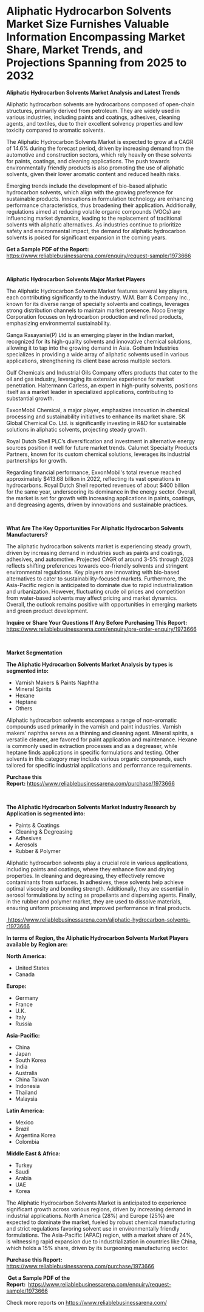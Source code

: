 <p><h1>Aliphatic Hydrocarbon Solvents Market Size Furnishes Valuable Information Encompassing Market Share, Market Trends, and Projections Spanning from 2025 to 2032</h1></p><p><strong>Aliphatic Hydrocarbon Solvents Market Analysis and Latest Trends</strong></p>
<p><p>Aliphatic hydrocarbon solvents are hydrocarbons composed of open-chain structures, primarily derived from petroleum. They are widely used in various industries, including paints and coatings, adhesives, cleaning agents, and textiles, due to their excellent solvency properties and low toxicity compared to aromatic solvents. </p><p>The Aliphatic Hydrocarbon Solvents Market is expected to grow at a CAGR of 14.6% during the forecast period, driven by increasing demand from the automotive and construction sectors, which rely heavily on these solvents for paints, coatings, and cleaning applications. The push towards environmentally friendly products is also promoting the use of aliphatic solvents, given their lower aromatic content and reduced health risks.</p><p>Emerging trends include the development of bio-based aliphatic hydrocarbon solvents, which align with the growing preference for sustainable products. Innovations in formulation technology are enhancing performance characteristics, thus broadening their application. Additionally, regulations aimed at reducing volatile organic compounds (VOCs) are influencing market dynamics, leading to the replacement of traditional solvents with aliphatic alternatives. As industries continue to prioritize safety and environmental impact, the demand for aliphatic hydrocarbon solvents is poised for significant expansion in the coming years.</p></p>
<p><strong>Get a Sample PDF of the Report:&nbsp;</strong> <a href="https://www.reliablebusinessarena.com/enquiry/request-sample/1973666?utm_campaign=2469&utm_medium=2&utm_source=Github&utm_content=ia&utm_term=15022025&utm_id=aliphatic-hydrocarbon-solvents">https://www.reliablebusinessarena.com/enquiry/request-sample/1973666</a></p>
<p>&nbsp;</p>
<p><strong>Aliphatic Hydrocarbon Solvents Major Market Players</strong></p>
<p><p>The Aliphatic Hydrocarbon Solvents Market features several key players, each contributing significantly to the industry. W.M. Barr & Company Inc., known for its diverse range of specialty solvents and coatings, leverages strong distribution channels to maintain market presence. Noco Energy Corporation focuses on hydrocarbon production and refined products, emphasizing environmental sustainability.</p><p>Ganga Rasayanie(P) Ltd is an emerging player in the Indian market, recognized for its high-quality solvents and innovative chemical solutions, allowing it to tap into the growing demand in Asia. Gotham Industries specializes in providing a wide array of aliphatic solvents used in various applications, strengthening its client base across multiple sectors.</p><p>Gulf Chemicals and Industrial Oils Company offers products that cater to the oil and gas industry, leveraging its extensive experience for market penetration. Haltermann Carless, an expert in high-purity solvents, positions itself as a market leader in specialized applications, contributing to substantial growth.</p><p>ExxonMobil Chemical, a major player, emphasizes innovation in chemical processing and sustainability initiatives to enhance its market share. SK Global Chemical Co. Ltd. is significantly investing in R&D for sustainable solutions in aliphatic solvents, projecting steady growth. </p><p>Royal Dutch Shell PLC’s diversification and investment in alternative energy sources position it well for future market trends. Calumet Specialty Products Partners, known for its custom chemical solutions, leverages its industrial partnerships for growth.</p><p>Regarding financial performance, ExxonMobil's total revenue reached approximately $413.68 billion in 2022, reflecting its vast operations in hydrocarbons. Royal Dutch Shell reported revenues of about $400 billion for the same year, underscoring its dominance in the energy sector. Overall, the market is set for growth with increasing applications in paints, coatings, and degreasing agents, driven by innovations and sustainable practices.</p></p>
<p>&nbsp;</p>
<p><strong>What Are The Key Opportunities For Aliphatic Hydrocarbon Solvents Manufacturers?</strong></p>
<p><p>The aliphatic hydrocarbon solvents market is experiencing steady growth, driven by increasing demand in industries such as paints and coatings, adhesives, and automotive. Projected CAGR of around 3-5% through 2028 reflects shifting preferences towards eco-friendly solvents and stringent environmental regulations. Key players are innovating with bio-based alternatives to cater to sustainability-focused markets. Furthermore, the Asia-Pacific region is anticipated to dominate due to rapid industrialization and urbanization. However, fluctuating crude oil prices and competition from water-based solvents may affect pricing and market dynamics. Overall, the outlook remains positive with opportunities in emerging markets and green product development.</p></p>
<p><strong>Inquire or Share Your Questions If Any Before Purchasing This Report:</strong> <a href="https://www.reliablebusinessarena.com/enquiry/pre-order-enquiry/1973666?utm_campaign=2469&utm_medium=2&utm_source=Github&utm_content=ia&utm_term=15022025&utm_id=aliphatic-hydrocarbon-solvents">https://www.reliablebusinessarena.com/enquiry/pre-order-enquiry/1973666</a></p>
<p>&nbsp;</p>
<p><strong>Market Segmentation</strong></p>
<p><strong>The Aliphatic Hydrocarbon Solvents Market Analysis by types is segmented into:</strong></p>
<p><ul><li>Varnish Makers & Paints Naphtha</li><li>Mineral Spirits</li><li>Hexane</li><li>Heptane</li><li>Others</li></ul></p>
<p><p>Aliphatic hydrocarbon solvents encompass a range of non-aromatic compounds used primarily in the varnish and paint industries. Varnish makers' naphtha serves as a thinning and cleaning agent. Mineral spirits, a versatile cleaner, are favored for paint application and maintenance. Hexane is commonly used in extraction processes and as a degreaser, while heptane finds applications in specific formulations and testing. Other solvents in this category may include various organic compounds, each tailored for specific industrial applications and performance requirements.</p></p>
<p><strong>Purchase this Report:&nbsp;</strong><a href="https://www.reliablebusinessarena.com/purchase/1973666?utm_campaign=2469&utm_medium=2&utm_source=Github&utm_content=ia&utm_term=15022025&utm_id=aliphatic-hydrocarbon-solvents">https://www.reliablebusinessarena.com/purchase/1973666</a></p>
<p>&nbsp;</p>
<p><strong>The Aliphatic Hydrocarbon Solvents Market Industry Research by Application is segmented into:</strong></p>
<p><ul><li>Paints & Coatings</li><li>Cleaning & Degreasing</li><li>Adhesives</li><li>Aerosols</li><li>Rubber & Polymer</li></ul></p>
<p><p>Aliphatic hydrocarbon solvents play a crucial role in various applications, including paints and coatings, where they enhance flow and drying properties. In cleaning and degreasing, they effectively remove contaminants from surfaces. In adhesives, these solvents help achieve optimal viscosity and bonding strength. Additionally, they are essential in aerosol formulations by acting as propellants and dispersing agents. Finally, in the rubber and polymer market, they are used to dissolve materials, ensuring uniform processing and improved performance in final products.</p></p>
<p><a href="https://www.reliablebusinessarena.com/aliphatic-hydrocarbon-solvents-r1973666?utm_campaign=2469&utm_medium=2&utm_source=Github&utm_content=ia&utm_term=15022025&utm_id=aliphatic-hydrocarbon-solvents">&nbsp;https://www.reliablebusinessarena.com/aliphatic-hydrocarbon-solvents-r1973666</a></p>
<p><strong>In terms of Region, the Aliphatic Hydrocarbon Solvents Market Players available by Region are:</strong></p>
<p>
    <p> <strong> North America: </strong>
        <ul>
            <li>United States</li>
            <li>Canada</li>
        </ul>
        </p> 
    <p> <strong> Europe: </strong>
        <ul>
            <li>Germany</li>
            <li>France</li>
            <li>U.K.</li>
            <li>Italy</li>
            <li>Russia</li>
        </ul>
        </p> 
    <p> <strong> Asia-Pacific: </strong>
        <ul>
            <li>China</li>
            <li>Japan</li>
            <li>South Korea</li>
            <li>India</li>
            <li>Australia</li>
            <li>China Taiwan</li>
            <li>Indonesia</li>
            <li>Thailand</li>
            <li>Malaysia</li>
        </ul>
        </p> 
    <p> <strong> Latin America: </strong>
        <ul>
            <li>Mexico</li>
            <li>Brazil</li>
            <li>Argentina Korea</li>
            <li>Colombia</li>
        </ul>
        </p> 
    <p> <strong> Middle East & Africa: </strong>
        <ul>
            <li>Turkey</li>
            <li>Saudi</li>
            <li>Arabia</li>
            <li>UAE</li>
            <li>Korea</li>
        </ul>
    </p>
    </p>
<p><p>The Aliphatic Hydrocarbon Solvents Market is anticipated to experience significant growth across various regions, driven by increasing demand in industrial applications. North America (28%) and Europe (25%) are expected to dominate the market, fueled by robust chemical manufacturing and strict regulations favoring solvent use in environmentally friendly formulations. The Asia-Pacific (APAC) region, with a market share of 24%, is witnessing rapid expansion due to industrialization in countries like China, which holds a 15% share, driven by its burgeoning manufacturing sector.</p></p>
<p><strong>Purchase this Report: </strong><a href="https://www.reliablebusinessarena.com/purchase/1973666?utm_campaign=2469&utm_medium=2&utm_source=Github&utm_content=ia&utm_term=15022025&utm_id=aliphatic-hydrocarbon-solvents">https://www.reliablebusinessarena.com/purchase/1973666</a></p>
<p>&nbsp;<strong>Get a Sample PDF of the Report:&nbsp;&nbsp;</strong><a href="https://www.reliablebusinessarena.com/enquiry/request-sample/1973666?utm_campaign=2469&utm_medium=2&utm_source=Github&utm_content=ia&utm_term=15022025&utm_id=aliphatic-hydrocarbon-solvents">https://www.reliablebusinessarena.com/enquiry/request-sample/1973666</a></p>
<p><strong></strong></p>
<p>Check more reports on <a href="https://www.reliablebusinessarena.com/?utm_campaign=2469&utm_medium=2&utm_source=Github&utm_content=ia&utm_term=15022025&utm_id=aliphatic-hydrocarbon-solvents">https://www.reliablebusinessarena.com/</a></p>